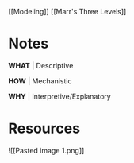 [[Modeling]]
[[Marr's Three Levels]]


# Notes
**WHAT** | Descriptive

**HOW** | Mechanistic

**WHY** | Interpretive/Explanatory


# Resources
![[Pasted image 1.png]]
